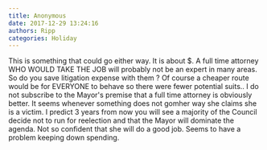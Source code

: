 ```yaml
---
title: Anonymous
date: 2017-12-29 13:24:16
authors: Ripp
categories: Holiday
---
```


 This is something that could go either way. It is about $. A full time attorney WHO WOULD  TAKE THE JOB will probably not be an expert in many areas. So do you save litigation expense with them ? Of course a cheaper route would be for EVERYONE to behave so there were fewer potential suits..  I do not subscribe to the Mayor's premise that a full time attorney is obviously better. It seems whenever something does not gomher way she claims she is a victim.  I predict 3 years from now you will see a majority of the Council decide not to run for reelection and that the Mayor will dominate the agenda. Not so confident that she will do a good job. Seems to have a problem keeping down spending.